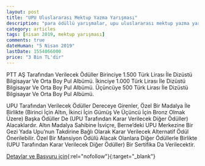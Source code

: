 ```yaml
---
layout: post
title: "UPU Uluslararası Mektup Yazma Yarışması"
description: "para ödüllü yarışmalar, upu uluslararası mektup yazma yarışması, dünya posta birliği"
category: articles
tags: [nisan 2019, mektup yarışması]
comments: true
dateHuman: "5 Nisan 2019"
lastDate: 1554066000
price: "3 Bin TL'dir"
---
```


PTT AŞ Tarafından Verilecek Ödüller
Birinciye 1.500 Türk Lirası İle Dizüstü Bilgisayar Ve Orta Boy Pul Albümü.
İkinciye 1.000 Türk Lirası İle Dizüstü Bilgisayar Ve Orta Boy Pul Albümü.
Üçüncüye 500 Türk Lirası İle Dizüstü Bilgisayar Ve Orta Boy Pul Albümü.

UPU Tarafından Verilecek Ödüller
Dereceye Girenler, Özel Bir Madalya İle Birlikte (Birinci İçin Altın, İkinci İçin Gümüş Ve Üçüncü İçin Bronz Olmak Üzere) Başka Ödüller De (UPU Tarafından Karar Verilecek Diğer Ödüller) Alacaklardır.
Altın Madalya Sahibine İsviçre, Berne’deki UPU Merkezine Bir Gezi Yada Upu’nun Takdirine Bağlı Olarak Karar Verilecek Alternatif Ödül Önerilebilir.
Özel Bir Mansiyon Ödülü Alacak Olanlara Diğer Ödüllerle Birlikte (UPU Tarafından Karar Verilecek Diğer Ödüller) Bir Sertifika Da Verilecektir.

[Detaylar ve Başvuru için](https://www.guncel-egitim.org/upu-uluslararasi-mektup-yazma-yarismasi/?utm_source=edebiyatyarismalari.com&utm_medium=affiliate){:rel="nofollow"}{:target="_blank"}